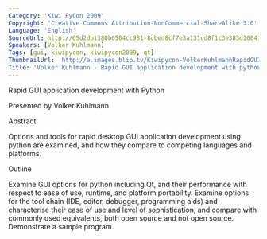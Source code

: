 ```yaml
---
Category: 'Kiwi PyCon 2009'
Copyright: 'Creative Commons Attribution-NonCommercial-ShareAlike 3.0'
Language: 'English'
SourceUrl: http://05d2db1380b6504cc981-8cbed8cf7e3a131cd8f1c3e383d10041.r93.cf2.rackcdn.com/kiwi-pycon-2009/117_volker-kuhlmann-rapid-gui-application-development-with-python.flv
Speakers: [Volker Kuhlmann]
Tags: [gui, kiwipycon, kiwipycon2009, qt]
ThumbnailUrl: 'http://a.images.blip.tv/Kiwipycon-VolkerKuhlmannRapidGUIApplicationDevelopmentWithPython822-341.jpg'
Title: 'Volker Kuhlmann - Rapid GUI application development with python'
---
```

Rapid GUI application development with Python

Presented by Volker Kuhlmann

Abstract

Options and tools for rapid desktop GUI application development using python
are examined, and how they compare to competing languages and platforms.

Outline

Examine GUI options for python including Qt, and their performance with
respect to ease of use, runtime, and platform portability. Examine options for
the tool chain (IDE, editor, debugger, programming aids) and characterise
their ease of use and level of sophistication, and compare with commonly used
equivalents, both open source and not open source. Demonstrate a sample
program.

